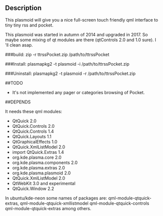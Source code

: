 ## Description
This plasmoid will give you a nice full-screen touch friendly qml interface to tiny tiny rss and pocket.

This plasmoid was started in autumn of 2014 and upgraded in 2017. So maybe some mixing of qt modules are there (qtControls 2.0 and 1.0 sure). I 'll clean asap.

###build:
 zip -r ttrssPocket.zip /path/to/ttrssPocket

###Install:
plasmapkg2 -t plasmoid -i /path/to/ttrssPocket.zip

###Uninstall:
plasmapkg2 -t plasmoid -r /path/to/ttrssPocket.zip

##TODO
* It's not implemented any pager or categories browsing of Pocket.

##DEPENDS

It needs these qml modules:
* QtQuick 2.0
* QtQuick.Controls 2.0 
* QtQuick.Controls 1.4
* QtQuick.Layouts 1.1
* QtGraphicalEffects 1.0
* QtQuick.XmlListModel 2.0
* import QtQuick.Extras 1.4
* org.kde.plasma.core 2.0
* org.kde.plasma.components 2.0
* org.kde.plasma.extras 2.0
* org.kde.plasma.plasmoid 2.0
* QtQuick.XmlListModel 2.0
* QtWebKit 3.0 and experimental
* QtQuick.Window 2.2

In ubuntu/kde-neon some names of packages are: 
qml-module-qtquick-extras, qml-module-qtquick-xmllistmodel qml-module-qtquick-controls qml-module-qtquick-extras among others.
